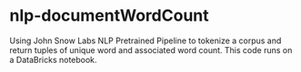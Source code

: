 # nlp-documentWordCount
Using John Snow Labs NLP Pretrained Pipeline to tokenize a corpus and return tuples of unique word and associated word count.
This code runs on a DataBricks notebook.
